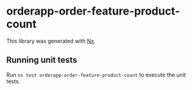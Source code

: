 # orderapp-order-feature-product-count

This library was generated with [Nx](https://nx.dev).

## Running unit tests

Run `nx test orderapp-order-feature-product-count` to execute the unit tests.
